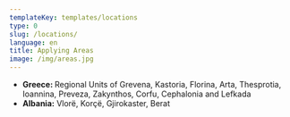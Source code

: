 ```yaml
---
templateKey: templates/locations
type: 0
slug: /locations/
language: en
title: Applying Areas
image: /img/areas.jpg
---
```


<ul>
<li><strong>Greece: </strong>Regional Units of Grevena, Kastoria, Florina, Arta, Thesprotia, Ioannina, Preveza, Zakynthos, Corfu, Cephalonia and Lefkada
<li><strong>Albania:</strong>  Vlorë, Korçë, Gjirokaster, Berat
</ul>
